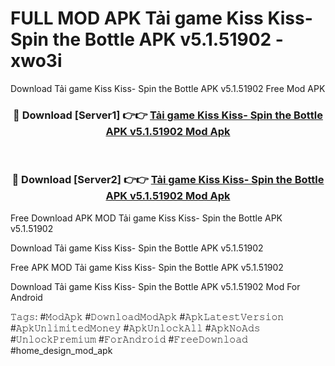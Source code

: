 # FULL MOD APK Tải game Kiss Kiss- Spin the Bottle APK v5.1.51902 - xwo3i
Download Tải game Kiss Kiss- Spin the Bottle APK v5.1.51902 Free Mod APK

<div align="center">
<h3>🔴 Download [Server1] 👉👉 <a href="https://apk-comot.site?title=Tải_game_Kiss_Kiss-_Spin_the_Bottle_APK_v5.1.51902">Tải game Kiss Kiss- Spin the Bottle APK v5.1.51902 Mod Apk</a></h3><br>

<h3>🔴 Download [Server2] 👉👉 <a href="https://apk-comot.site?title=Tải_game_Kiss_Kiss-_Spin_the_Bottle_APK_v5.1.51902">Tải game Kiss Kiss- Spin the Bottle APK v5.1.51902 Mod Apk</a></h3>
</div>


Free Download APK MOD Tải game Kiss Kiss- Spin the Bottle APK v5.1.51902

Download Tải game Kiss Kiss- Spin the Bottle APK v5.1.51902 

Free APK MOD Tải game Kiss Kiss- Spin the Bottle APK v5.1.51902 

Download Tải game Kiss Kiss- Spin the Bottle APK v5.1.51902 Mod For Android

𝚃𝚊𝚐𝚜: #𝙼𝚘𝚍𝙰𝚙𝚔 #𝙳𝚘𝚠𝚗𝚕𝚘𝚊𝚍𝙼𝚘𝚍𝙰𝚙𝚔 #𝙰𝚙𝚔𝙻𝚊𝚝𝚎𝚜𝚝𝚅𝚎𝚛𝚜𝚒𝚘𝚗 #𝙰𝚙𝚔𝚄𝚗𝚕𝚒𝚖𝚒𝚝𝚎𝚍𝙼𝚘𝚗𝚎𝚢 #𝙰𝚙𝚔𝚄𝚗𝚕𝚘𝚌𝚔𝙰𝚕𝚕 #𝙰𝚙𝚔𝙽𝚘𝙰𝚍𝚜 #𝚄𝚗𝚕𝚘𝚌𝚔𝙿𝚛𝚎𝚖𝚒𝚞𝚖 #𝙵𝚘𝚛𝙰𝚗𝚍𝚛𝚘𝚒𝚍 #𝙵𝚛𝚎𝚎𝙳𝚘𝚠𝚗𝚕𝚘𝚊𝚍 #home_design_mod_apk